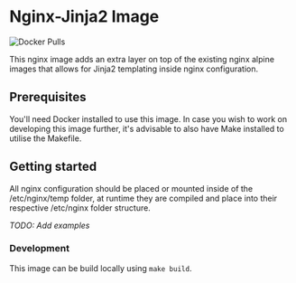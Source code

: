 # Nginx-Jinja2 Image

![Docker Pulls](https://img.shields.io/docker/pulls/survivorbat/nginx-jinja2)

This nginx image adds an extra layer on top of the existing nginx alpine images that allows for Jinja2 templating inside nginx configuration.

## Prerequisites

You'll need Docker installed to use this image.
In case you wish to work on developing this image further, it's advisable to also have Make installed to utilise the Makefile.

## Getting started

All nginx configuration should be placed or mounted inside of the /etc/nginx/temp folder, at runtime they are compiled and place into their respective /etc/nginx folder structure.

_TODO: Add examples_

### Development

This image can be build locally using `make build`.
